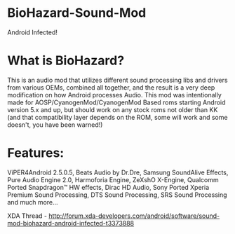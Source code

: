 # BioHazard-Sound-Mod
Android Infected!

# What is BioHazard?

This is an audio mod that utilizes different sound processing libs and drivers from various OEMs, combined all together, and the result is a very deep modification on how Android processes Audio. This mod was intentionally made for AOSP/CyanogenMod/CyanogenMod Based roms starting Android version 5.x and up, but should work on any stock roms not older than KK (and that compatibility layer depends on the ROM, some will work and some doesn't, you have been warned!)

# Features:

ViPER4Android 2.5.0.5, Beats Audio by Dr.Dre, Samsung SoundAlive Effects, Pure Audio Engine 2.0, Harmoforia Engine, ZeXshO X-Engine, Qualcomm Ported Snapdragon™ HW effects, Dirac HD Audio, Sony Ported Xperia Premium Sound Processing, DTS Sound Processing, SRS Sound Processing and much more...

XDA Thread - http://forum.xda-developers.com/android/software/sound-mod-biohazard-android-infected-t3373888

